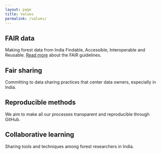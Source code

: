 ```yaml
---
layout: page
title: Values
permalink: /values/
---
```


## FAIR data
Making forest data from India Findable, Accessible, Interoperable and Reusable. 
[Read more](https://www.go-fair.org/fair-principles/) about the FAIR guidelines.

## Fair sharing
Committing to data sharing practices that center data owners, especially in India.

## Reproducible methods
We aim to make all our processes transparent and reproducible through GitHub.

## Collaborative learning
Sharing tools and techniques among forest researchers in India.

